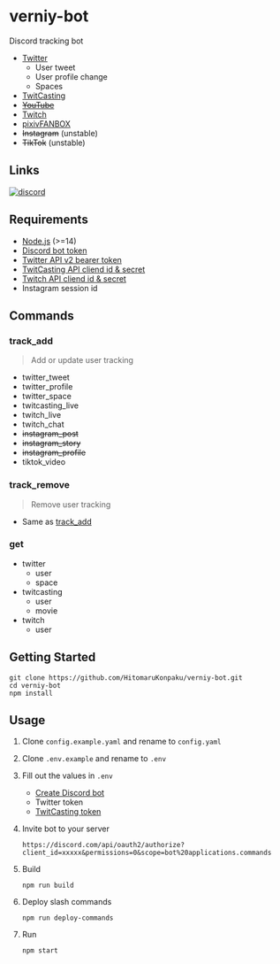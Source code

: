 # verniy-bot

Discord tracking bot

- [Twitter](https://twitter.com)
  - User tweet
  - User profile change
  - Spaces
- [TwitCasting](https://twitcasting.tv)
- ~~[YouTube](https://youtube.com)~~
- [Twitch](https://www.twitch.tv)
- [pixivFANBOX](https://fanbox.cc)
- ~~Instagram~~ (unstable)
- ~~TikTok~~ (unstable)

## Links

[![discord](https://img.shields.io/badge/invite-verniy--bot-brightgreen?style=for-the-badge&logo=discord&color=5865F2)](https://discord.com/oauth2/authorize?client_id=422330233035948032&permissions=0&scope=bot%20applications.commands)

## Requirements

- [Node.js](https://nodejs.org) (>=14)
- [Discord bot token](https://discordjs.guide/preparations/setting-up-a-bot-application.html#creating-your-bot)
- [Twitter API v2 bearer token](https://developer.twitter.com/en/docs/twitter-api)
- [TwitCasting API cliend id & secret](https://apiv2-doc.twitcasting.tv)
- [Twitch API cliend id & secret](https://dev.twitch.tv/docs/api)
- Instagram session id

## Commands

### track_add

> Add or update user tracking

- twitter_tweet
- twitter_profile
- twitter_space
- twitcasting_live
- twitch_live
- twitch_chat
- ~~instagram_post~~
- ~~instagram_story~~
- ~~instagram_profile~~
- tiktok_video

### track_remove

> Remove user tracking

- Same as [track_add](#track_add)

### get

- twitter
  - user
  - space
- twitcasting
  - user
  - movie
- twitch
  - user

## Getting Started

```
git clone https://github.com/HitomaruKonpaku/verniy-bot.git
cd verniy-bot
npm install
```

## Usage

1. Clone `config.example.yaml` and rename to `config.yaml`
1. Clone `.env.example` and rename to `.env`
1. Fill out the values in `.env`
    - [Create Discord bot](https://discord.com/developers/applications)
    - Twitter token
    - [TwitCasting token](https://twitcasting.tv/developer.php)
1. Invite bot to your server

    ```
    https://discord.com/api/oauth2/authorize?client_id=xxxxx&permissions=0&scope=bot%20applications.commands
    ```

1. Build

    ```
    npm run build
    ```

1. Deploy slash commands

    ```
    npm run deploy-commands
    ```

1. Run

    ```
    npm start
    ```
